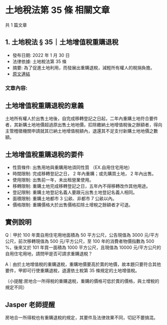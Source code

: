 # 土地稅法第 35 條 相關文章

共 1 篇文章

## 1. 土地稅法 § 35｜土地增值稅重購退稅

- 發布日期: 2022 年 1 月 30 日
- 法律依據: 土地稅法第 35 條
- 摘要: 為了促進土地利用，而發展出重購退稅，減輕所有權人的稅捐負擔。
- [原文連結](https://www.jasper-realestate.com/%e5%9c%9f%e5%9c%b0%e7%a8%85%e6%b3%95-%c2%a735%ef%bd%9c%e5%9c%9f%e5%9c%b0%e5%a2%9e%e5%80%bc%e7%a8%85%e9%87%8d%e8%b3%bc%e9%80%80%e7%a8%85/)

### 文章內容:

## 土地增值稅重購退稅的意義

土地所有權人於出售土地後，自完成移轉登記之日起，二年內重購土地符合要件者，其新購土地地價超過原出售土地地價，扣除繳納土地增值稅後之餘額者，得向主管稽徵機關申請就其已納土地增值稅額內，退還其不足支付新購土地地價之數額。

## 土地增值稅重購退稅的要件

- 性質條件: 出售用地與重購用地須同性質 （EX.自用住宅用地）
- 時間限制: 完成移轉登記之日， 2 年內重購；或先購買土地， 2 年內出售。
- 使用限制: 出售前一年，未出租營業使用。
- 移轉限制: 重購土地完成移轉登記之日，五年內不得移轉改作其他用途。
- 登記限制: 重購土地登記名義人要跟元出售土地登記名義人相同。
- 面積限制: 重購土地都市 3 公畝、非都市 7 公畝以內。
- 價格限制: 重購價格大於出售價格扣除土增稅之餘額者才可退。

## 實例說明

Q｜甲於 100 年賣自用住宅用地面積為 50 平方公尺，公告現值為 3000 元/平方公尺，前次移轉現值為 500 元/平方公尺，至 100 年的消費者物價指數為 500 %，後來又於 101 年買一面積為 1000 平方公尺，且現值為 10000 元/平方公尺的自用住宅用地，請問甲是否可請求重購退稅？

A｜由於土地增值稅的重購退稅，重購地價要高於賣的地價，故本題只要符合其他要件，甲即可行使重購退稅，退還依土稅第 35 條規定的土地增值稅。

（小提醒:房地合一所得稅的重購退稅，重購的價格可低於賣的價格，與土增稅的規定不同）

## Jasper 老師提醒

房地合一所得稅也有重購退稅的規定，其要件及法律效果不同，切記不要搞混。